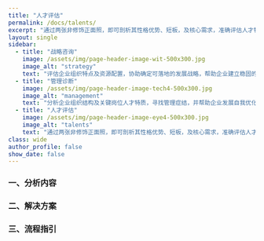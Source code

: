 ```yaml
---
title: "人才评估"
permalink: /docs/talents/
excerpt: "通过两张非修饰正面照，即可剖析其性格优势、短板，及核心需求，准确评估人才特质。"
layout: single
sidebar:
  - title: "战略咨询"
    image: /assets/img/page-header-image-wit-500x300.jpg
    image_alt: "strategy"
    text: "评估企业组织特点及资源配置，协助确定可落地的发展战略，帮助企业建立稳固的市场地位。"
  - title: "管理诊断"
    image: /assets/img/page-header-image-tech4-500x300.jpg
    image_alt: "management"
    text: "分析企业组织结构及关键岗位人才特质，寻找管理症结，并帮助企业发展自我优化的自组织能力，成就卓越企业。"
  - title: "人才评估"
    image: /assets/img/page-header-image-eye4-500x300.jpg
    image_alt: "talents"
    text: "通过两张非修饰正面照，即可剖析其性格优势、短板，及核心需求，准确评估人才特质。"
class: wide
author_profile: false
show_date: false
---
```


### 一、分析内容



### 二、解决方案



### 三、流程指引
